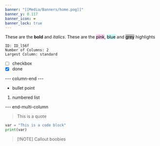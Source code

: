 ```yaml
---
banner: "[[Media/Banners/home.png]]"
banner_y: 0.117
banner_icon: ❤️
banner_lock: true
---
```

These are the **bold** and *italics*. 
These are the <mark style="background: #FFB8EBA6;">pink</mark>, <mark style="background: #ABF7F7A6;">blue</mark> and <mark style="background: #00000042;">grey</mark> highlights
```start-multi-column
ID: ID_l56f
Number of Columns: 2
Largest Column: standard
```

- [ ] checkbox
- [x] done

--- column-end ---

 - bullet point
 1. numbered list
 
--- end-multi-column

> This is a quote 
  
```python
var = "This is a code block"
print(var)
```  
  
> [!NOTE] Callout
boobies

